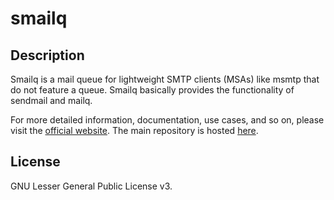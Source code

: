 [repo]: https://git.sthu.org/?p=smailq.git;a=summary
[website]: https://www.sthu.org/code/smailq.html

# smailq

## Description

Smailq is a mail queue for lightweight SMTP clients (MSAs) like msmtp that do
not feature a queue. Smailq basically provides the functionality of sendmail
and mailq.

For more detailed information, documentation, use cases, and so on, please
visit the [official website][website].
The main repository is hosted [here][repo].


## License

GNU Lesser General Public License v3.

